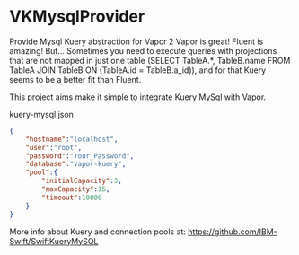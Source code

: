 # VKMysqlProvider

Provide Mysql Kuery abstraction for Vapor 2
Vapor is great! Fluent is amazing!
But...
Sometimes you need to execute queries with projections 
that are not mapped in just one table (SELECT TableA.*, TableB.name FROM TableA JOIN TableB ON (TableA.id = TableB.a_id)), 
and for that Kuery seems to be a better fit than Fluent.

This project aims make it simple to integrate Kuery MySql with Vapor.


kuery-mysql.json
``` json
{
    "hostname":"localhost",
    "user":"root",
    "password":"Your_Password",
    "database":"vapor-kuery",
    "pool":{
        "initialCapacity":3,
        "maxCapacity":15,
        "timeout":10000
    }
}
```
More info about Kuery and connection pools at: https://github.com/IBM-Swift/SwiftKueryMySQL
